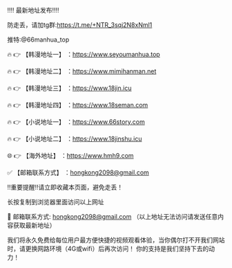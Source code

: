 ‼️‼️ 最新地址发布‼️‼️

防走丢，请加tg群:https://t.me/+NTR_3sqj2N8xNml1   

推特:@66manhua_top

🔥 👉 【韩漫地址一】 ：https://www.seyoumanhua.top

🔥 👉 【韩漫地址二】 ：https://www.mimihanman.net

🔥 👉 【韩漫地址三】 ：https://www.18jin.icu

🔥 👉 【韩漫地址四】 ：https://www.18seman.com

🔥 👉 【小说地址一】 ：https://www.66story.com 

🔥 👉 【小说地址二】 ：https://www.18jinshu.icu

🌐 👉 【海外地址】 ：https://www.hmh9.com

✅ 【邮箱联系方式】 ：hongkong2098@gmail.com 

‼️重要提醒‼️请立即收藏本页面，避免走丢！

长按复制到浏览器里面访问以上网址

📧 邮箱联系方式: hongkong2098@gmail.com （以上地址无法访问请发送任意内容获取最新地址）

我们将永久免费给每位用户最方便快捷的视频观看体验，当你偶尔打不开我们网站时，请更换网路环境（4G或wifi）后再次访问！ 你的支持是我们坚持下去的动力！
